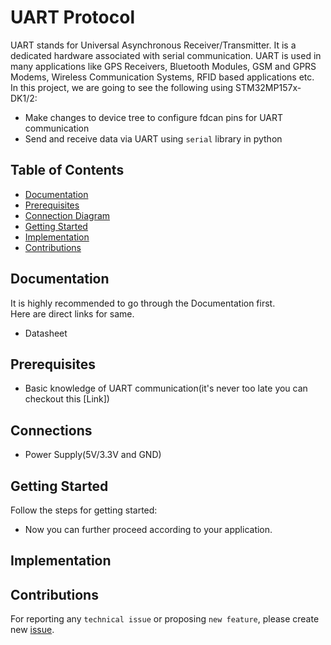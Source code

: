 # UART Protocol
UART stands for Universal Asynchronous Receiver/Transmitter. It is a dedicated hardware associated with serial communication. UART is used in many applications like GPS Receivers, Bluetooth Modules, GSM and GPRS Modems, Wireless Communication Systems, RFID based applications etc.<br>
In this project, we are going to see the following using STM32MP157x-DK1/2:
* Make changes to device tree to configure fdcan pins for UART communication
* Send and receive data via UART using ```serial``` library in python 

## Table of Contents
* [Documentation](/uart/README.md#documentation)
* [Prerequisites](/uart/README.md#prerequisites)
* [Connection Diagram](/uart/README.md#connections)
* [Getting Started](/uart/README.md#getting-started)
* [Implementation](/uart/README.md#implementation)
* [Contributions](/uart/README.md#contributions)

## Documentation
It is highly recommended to go through the Documentation first.<br>
Here are direct links for same.<br>
* Datasheet
## Prerequisites
* Basic knowledge of UART communication(it's never too late you can checkout this [Link])  
## Connections
* Power Supply(5V/3.3V and GND)
## Getting Started
Follow the steps for getting started:
* Now you can further proceed according to your application.
## Implementation
## Contributions

For reporting any ```technical issue``` or proposing ```new feature```, please create new [issue](https://docs.github.com/en/issues/tracking-your-work-with-issues/creating-an-issue).


